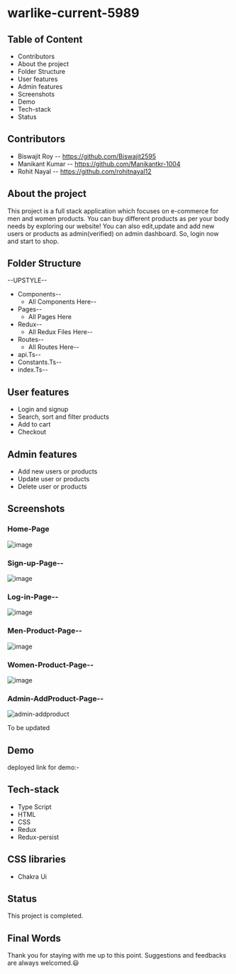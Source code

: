 # warlike-current-5989
## Table of Content

- Contributors
- About the project
- Folder Structure
- User features
- Admin features
- Screenshots
- Demo
- Tech-stack
- Status

## Contributors
- Biswajit Roy -- https://github.com/Biswajit2595
- Manikant Kumar -- https://github.com/Manikantkr-1004
- Rohit Nayal -- https://github.com/rohitnayal12


## About the project

This project is a full stack application which focuses on e-commerce for men and women products. You can buy different products as per your body needs by exploring our website! You can also edit,update and add new users or products as admin(verified) on admin dashboard. So, login now  and start to shop.  

## Folder Structure

--UPSTYLE--

- Components--
  - All Components Here--
- Pages--
  - All Pages Here
- Redux--
  - All Redux Files Here--
- Routes--
  - All Routes Here--
- api.Ts--
- Constants.Ts--
- index.Ts--

## User features
- Login and signup
- Search, sort and filter products
- Add to cart
- Checkout 

## Admin features
- Add new users or products
- Update user or products
- Delete user or products  

## Screenshots

### Home-Page

![image](https://github.com/Biswajit2595/warlike-current-5989/assets/119488668/844e8624-7f60-42da-a24d-1837eabfc5c5)


### Sign-up-Page--

![image](https://github.com/Biswajit2595/warlike-current-5989/assets/119488668/414104b4-6cc4-4579-93fd-e435d27421a8)



### Log-in-Page--

![image](https://github.com/Biswajit2595/warlike-current-5989/assets/119488668/c59cfb8e-1a21-4b40-b6a9-4af51acab2b3)



### Men-Product-Page--

![image](https://github.com/Biswajit2595/warlike-current-5989/assets/119488668/c95011f8-3011-4860-9f00-a546d3afa8cc)


### Women-Product-Page--

![image](https://github.com/Biswajit2595/warlike-current-5989/assets/119488668/eb1400b9-4ab1-404b-a774-4197a64a5e12)


### Admin-AddProduct-Page--

![admin-addproduct](https://github.com/Biswajit2595/warlike-current-5989/assets/119488668/36fffd1c-084a-4276-bfa2-4687b032c113)





To be updated
## Demo

deployed link for demo:-

## Tech-stack

- Type Script
- HTML
- CSS
- Redux
- Redux-persist


## CSS libraries
- Chakra Ui


## Status

This project is completed. 
## Final Words

Thank you for staying with me up to this point. Suggestions and feedbacks are always welcomed.😃
